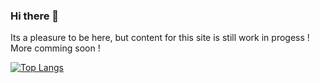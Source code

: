 ### Hi there 👋
Its a pleasure to be here, but content for this site is still work in progess !
More comming soon ! 

[![Top Langs](https://github-readme-stats.vercel.app/api/top-langs/?username=barDev0)](https://github.com/anuraghazra/github-readme-stats)

<!--
**barPython123/barPython123** is a ✨ _special_ ✨ repository because its `README.md` (this file) appears on your GitHub profile.

Here are some ideas to get you started:

- 🔭 I’m currently working on ...
- 🌱 I’m currently learning ...
- 👯 I’m looking to collaborate on ...
- 🤔 I’m looking for help with ...
- 💬 Ask me about ...
- 📫 How to reach me: ...
- 😄 Pronouns: ...
- ⚡ Fun fact: ...
-->
